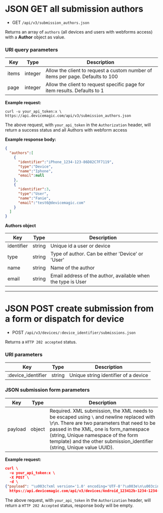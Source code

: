 # JSON GET all submission authors

* GET `/api/v3/submission_authors.json` 

Returns an array of `authors` (all devices and users with webforms access) with a **Author** object as value.

### URI query parameters

Key | Type | Description
--- | --- | ---
items | integer |  Allow the client to request a custom number of items per page. Defaults to 100
page | integer | Allow the client to request specific page for item results. Defaults to 1

**Example request:**

```
curl -u your_api_token:x \
https://api.devicemagic.com/api/v3/submission_authors.json
```
The above request, with `your_api_token` in the `Authorization` header, will return a success status and all Authors with webform access

**Example response body:**

```json
{
  "authors":[
    {
      "identifier":"iPhone_1234-123-86D82C7F7119",
      "type":"Device",
      "name":"Iphone",
      "email":null
    },
    {
      "identifier":3,
      "type":"User",
      "name":"Fanie",
      "email":"test6@devicemagic.com"
    }
  ]
}
```
**Authors object**

Key | Type | Description
--- | --- | ---
identifier | string | Unique id a user or device
type | string | Type of author. Can be either 'Device' or 'User'
name | string | Name of the author
email | string | Email address of the author, available when the type is User

---

# JSON POST create submission from a form or dispatch for device

* POST `/api/v3/devices/:device_identifier/submissions.json` 

Returns a `HTTP 202 accepted` status.

### URI parameters

Key | Type | Description
--- | --- | ---
:device_identifier | string | Unique string identifier of a device

### JSON submission form parameters

Key | Type | Description
--- | --- | ---
payload | object | Required. XML submission, the XML needs to be escaped using `\` and newline replaced with \r\n. There are two parameters that need to be passed in the XML, one is form_namespace (string, Unique namespace of the form template) and the other submission_identifier (string, Unique value UUID).

**Example request:**

```json
curl \
  -u your_api_token:x \
  -X POST \
  -d \
{"payload": "\u003c?xml version='1.0' encoding='UTF-8'?\u003e\n\u003cinstance xmlns='your_form_namespace_here' submissionIdentifier='your_submission_identifier_here'\u003e\n\u003ca\u003e\n\u003cb\u003e88562-4446\u003c/b\u003e\n\u003c/a\u003e\n\u003c/instance\u003e"} \
  https://api.devicemagic.com/api/v3/devices/Android_123412b-1234-1234-1234-12341234/submissions.json
```
The above request, with `your_api_token` in the `Authorization` header, will return a `HTTP 202 Accepted` status, response body 
will be empty.